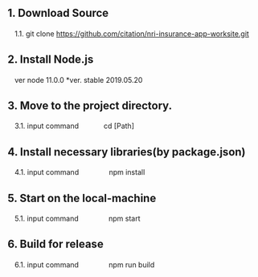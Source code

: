 ## 1. Download Source
　1.1. git clone https://github.com/citation/nri-insurance-app-worksite.git

## 2. Install Node.js
　ver node 11.0.0    *ver. stable 2019.05.20

## 3. Move to the project directory.
　3.1. input command
　　　 cd [Path]

## 4. Install necessary libraries(by package.json) 
　4.1. input command
　　　　npm install

## 5. Start on the local-machine
　5.1. input command
　　　　npm start

## 6. Build for release
　6.1. input command
　　　　npm run build
